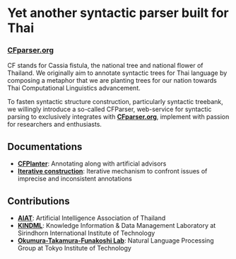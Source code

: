 # Yet another syntactic parser built for Thai
### **[CFparser.org](https://cfparser.org)**

CF stands for Cassia fistula, the national tree and national flower of Thailand. We originally aim to annotate syntactic trees for Thai language by composing a metaphor that we are planting trees for our nation towards Thai Computational Linguistics advancement.

To fasten syntactic structure construction, particularly syntactic treebank, we willingly introduce a so-called CFParser, web-service for syntactic parsing to exclusively integrates with **[CFparser.org](https://cfparser.org)**, implement with passion for researchers and enthusiasts. 

## Documentations
*   **[CFPlanter](https://ieeexplore.ieee.org/document/8442061)**: Annotating along with artificial advisors
*   **[Iterative construction](https://www.researchgate.net/publication/321160459_Iterative_Thai_Treebank_Construction_via_Interactive_Tree_Visualization)**: Iterative mechanism to confront issues of imprecise and inconsistent annotations 

## Contributions
*   **[AIAT](https://aiat.or.th)**: Artificial Intelligence Association of Thailand
*   **[KINDML](https://saki.siit.tu.ac.th/kindml)**: Knowledge Information & Data Management Laboratory at Sirindhorn International Institute of Technology
*   **[Okumura-Takamura-Funakoshi Lab](http://lr-www.pi.titech.ac.jp)**: Natural Language Processing Group at Tokyo Institute of Technology
